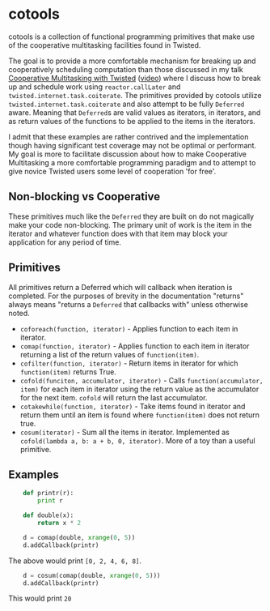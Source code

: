 # cotools

cotools is a collection of functional programming primitives that make use of
the cooperative multitasking facilities found in Twisted.

The goal is to provide a more comfortable mechanism for breaking up and
cooperatively scheduling computation than those discussed in my talk
[Cooperative Multitasking with Twisted](http://speakerdeck.com/u/dreid/p/cooperative-multitasking-with-twisted-getting-things-done-concurrently) ([video](http://blip.tv/pycon-us-videos-2009-2010-2011/pycon-2010-cooperative-multitasking-with-twisted-getting-things-done-concurrently-11-3277759))
where I discuss how to break up and schedule work using `reactor.callLater`
and `twisted.internet.task.coiterate`.  The primitives provided by cotools
utilize `twisted.internet.task.coiterate` and also attempt to be fully
`Deferred` aware.  Meaning that `Deferred`s are valid values as iterators,
in iterators, and as return values of the functions to be applied to the
items in the iterators.

I admit that these examples are rather contrived and the implementation
though having significant test coverage may not be optimal or performant.
My goal is more to facilitate discussion about how to make Cooperative
Multitasking a more comfortable programming paradigm and to attempt to give
novice Twisted users some level of cooperation 'for free'.


## Non-blocking vs Cooperative

These primitives much like the `Deferred` they are built on do not magically
make your code non-blocking.  The primary unit of work is the item in the
iterator and whatever function does with that item may block your
application for any period of time.


## Primitives

All primitives return a Deferred which will callback when iteration is
completed.  For the purposes of brevity in the documentation "returns"
always means "returns a `Deferred` that callbacks with" unless otherwise
noted.

* `coforeach(function, iterator)` - Applies function to each item in iterator.
* `comap(function, iterator)` - Applies function to each item in iterator returning a list of the return values of `function(item)`.
* `cofilter(function, iterator)` - Return items in iterator for which `function(item)` returns True.
* `cofold(funciton, accumulator, iterator)` - Calls `function(accumulator, item)` for each item in iterator using the return value as the accumulator for the next item. `cofold` will return the last accumulator.
* `cotakewhile(function, iterator)` - Take items found in iterator and return them until an item is found where `function(item)` does not return true.
* `cosum(iterator)` - Sum all the items in iterator.  Implemented as `cofold(lambda a, b: a + b, 0, iterator)`.  More of a toy than a useful primitive.


## Examples
```python
    def printr(r):
        print r

    def double(x):
        return x * 2

    d = comap(double, xrange(0, 5))
    d.addCallback(printr)
```

The above would print `[0, 2, 4, 6, 8]`.

```python
    d = cosum(comap(double, xrange(0, 5)))
    d.addCallback(printr)
```

This would print `20`


